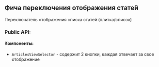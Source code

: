 ## Фича переключения отображения статей

Переключатель отображения списка статей (плитка/список)

### Public API:

#### Компоненты:
- `ArticlesViewSelector` - содержит 2 кнопки, каждая отвечает за свое отображение
